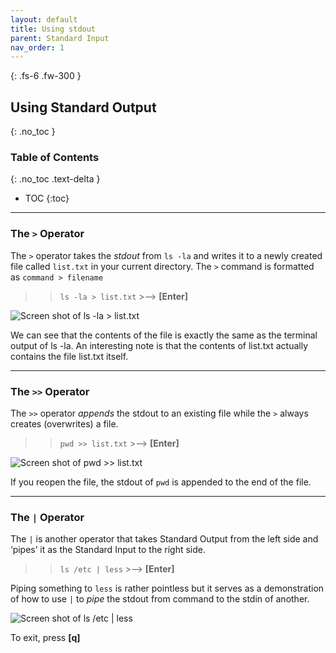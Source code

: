 ```yaml
---
layout: default
title: Using stdout
parent: Standard Input
nav_order: 1
---
```


{: .fs-6 .fw-300 }

## Using Standard Output
{: .no_toc }

### Table of Contents
{: .no_toc .text-delta }

* TOC
{:toc}

---

### The `>` Operator

The `>` operator takes the _stdout_ from  `ls -la`  and writes it to a newly created file called `list.txt` in your current directory.
The `>` command is formatted as `command > filename`

>> `ls -la > list.txt`  >-->  **[Enter]**

![Screen shot of ls -la > list.txt](https://github.com/dl90/linux-basics/blob/gh-pages/docs/images/standard_input/stdout_1.png?raw=true ">")

We can see that the contents of the file is exactly the same as the terminal output of  ls -la. An interesting note is that the contents of list.txt actually contains the file list.txt itself.

---

### The `>>` Operator

The `>>` operator _appends_ the stdout to an existing file while the `>` always creates (overwrites) a file.

>> `pwd >> list.txt`  >-->  **[Enter]**

![Screen shot of pwd >> list.txt](https://github.com/dl90/linux-basics/blob/gh-pages/docs/images/standard_input/stdout_2.png?raw=true ">>")

If you reopen the file, the stdout of `pwd` is appended to the end of the file.

---

### The `|` Operator

The `|` is another operator that takes Standard Output from the left side and ‘pipes’ it as the Standard Input to the right side.

>> `ls /etc | less`  >-->  **[Enter]**

Piping something to `less` is rather pointless but it serves as a demonstration of how to use `|` to _pipe_ the stdout from command to the stdin of another.

![Screen shot of ls /etc | less](https://github.com/dl90/linux-basics/blob/gh-pages/docs/images/standard_input/stdout_3.png?raw=true "|")

To exit, press **[q]**